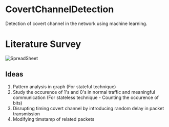 # CovertChannelDetection
Detection of covert channel in the network using machine learning.

# Literature Survey
![SpreadSheet](https://docs.google.com/spreadsheets/d/18hXsATAqJMUNwnvucOfUVm8bMuZcC0YDWaeEXVuBem8/edit#gid=0)

## Ideas
1. Pattern analysis in graph (For stateful technique)
2. Study the occurence of 1's and 0's in normal traffic and meaningful communication (For stateless technique - Counting the occurence of bits)
3. Disrupting timing covert channel by introducing random delay in packet transmission
4. Modifying timstamp of related packets
